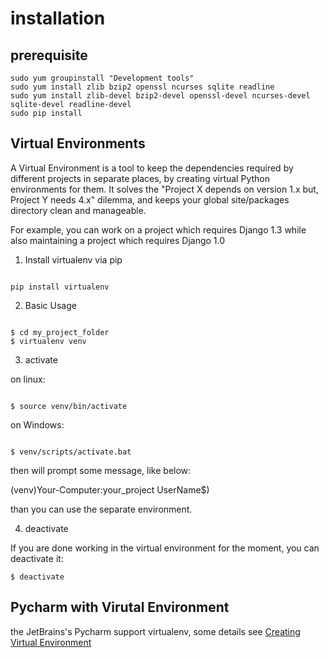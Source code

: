 installation
===

prerequisite
--------------

```shell
sudo yum groupinstall "Development tools"
sudo yum install zlib bzip2 openssl ncurses sqlite readline
sudo yum install zlib-devel bzip2-devel openssl-devel ncurses-devel sqlite-devel readline-devel
sudo pip install 
```

Virtual Environments
------------------------
A Virtual Environment is a tool to keep the dependencies required by different projects in separate places, 
by creating virtual Python environments for them. It solves the "Project X depends on version 1.x but, Project Y needs 4.x" dilemma,
and keeps your global site/packages directory clean and manageable.

For example, you can work on a project which requires Django 1.3 while also maintaining a project which requires Django 1.0

1. Install virtualenv via pip

```shell

pip install virtualenv

```

2. Basic Usage

```shell

$ cd my_project_folder
$ virtualenv venv

```

3. activate

on linux:

```shell

$ source venv/bin/activate

```

on Windows:

```shell

$ venv/scripts/activate.bat

```

then will prompt some message, like below:

(venv)Your-Computer:your_project UserName$)

than you can use the separate environment.

4. deactivate

If you are done working in the virtual environment for the moment, you can deactivate it:

```shell
$ deactivate
```

Pycharm with Virutal Environment
--------------------------------------

the JetBrains's Pycharm support virtualenv, some details see [Creating Virtual Environment](https://www.jetbrains.com/pycharm/help/creating-virtual-environment.html)